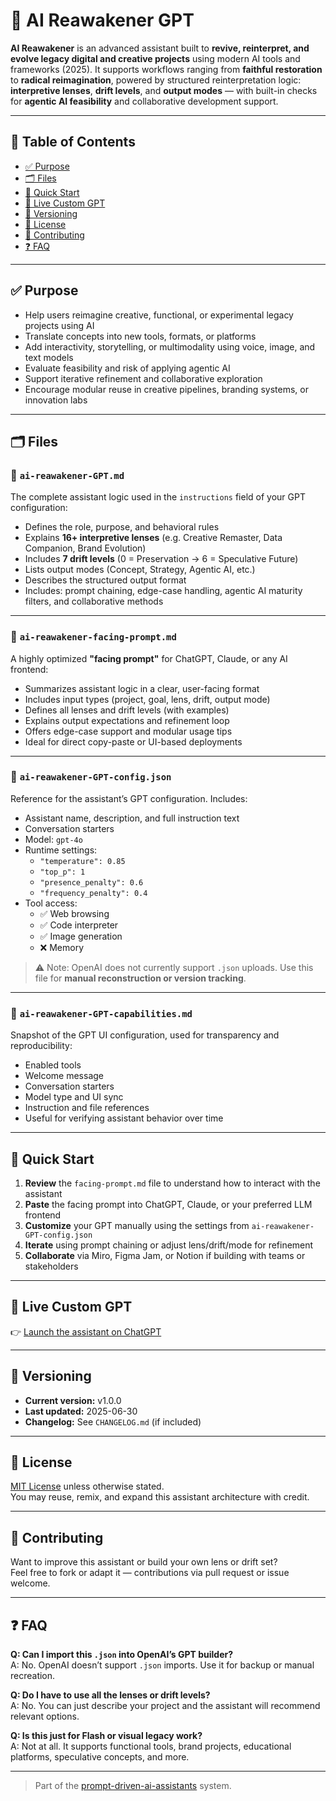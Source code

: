 ﻿# 🧠 AI Reawakener GPT

**AI Reawakener** is an advanced assistant built to **revive, reinterpret, and evolve legacy digital and creative projects** using modern AI tools and frameworks (2025). It supports workflows ranging from **faithful restoration** to **radical reimagination**, powered by structured reinterpretation logic: **interpretive lenses**, **drift levels**, and **output modes** — with built-in checks for **agentic AI feasibility** and collaborative development support.

---

## 📖 Table of Contents

- [✅ Purpose](#-purpose)
- [🗂 Files](#-files)
- [🚀 Quick Start](#-quick-start)
- [📌 Live Custom GPT](#-live-custom-gpt)
- [🔄 Versioning](#-versioning)
- [📜 License](#-license)
- [🤝 Contributing](#-contributing)
- [❓ FAQ](#-faq)

---

## ✅ Purpose

- Help users reimagine creative, functional, or experimental legacy projects using AI  
- Translate concepts into new tools, formats, or platforms  
- Add interactivity, storytelling, or multimodality using voice, image, and text models  
- Evaluate feasibility and risk of applying agentic AI  
- Support iterative refinement and collaborative exploration  
- Encourage modular reuse in creative pipelines, branding systems, or innovation labs

---

## 🗂 Files

### 📄 `ai-reawakener-GPT.md`

The complete assistant logic used in the `instructions` field of your GPT configuration:

- Defines the role, purpose, and behavioral rules  
- Explains **16+ interpretive lenses** (e.g. Creative Remaster, Data Companion, Brand Evolution)  
- Includes **7 drift levels** (0 = Preservation → 6 = Speculative Future)  
- Lists output modes (Concept, Strategy, Agentic AI, etc.)  
- Describes the structured output format  
- Includes: prompt chaining, edge-case handling, agentic AI maturity filters, and collaborative methods

---

### 📄 `ai-reawakener-facing-prompt.md`

A highly optimized **"facing prompt"** for ChatGPT, Claude, or any AI frontend:

- Summarizes assistant logic in a clear, user-facing format  
- Includes input types (project, goal, lens, drift, output mode)  
- Defines all lenses and drift levels (with examples)  
- Explains output expectations and refinement loop  
- Offers edge-case support and modular usage tips  
- Ideal for direct copy-paste or UI-based deployments

---

### 🧠 `ai-reawakener-GPT-config.json`

Reference for the assistant’s GPT configuration. Includes:

- Assistant name, description, and full instruction text  
- Conversation starters  
- Model: `gpt-4o`  
- Runtime settings:
  - `"temperature": 0.85`  
  - `"top_p": 1`  
  - `"presence_penalty": 0.6`  
  - `"frequency_penalty": 0.4`
- Tool access:
  - ✅ Web browsing  
  - ✅ Code interpreter  
  - ✅ Image generation  
  - ❌ Memory

> ⚠️ Note: OpenAI does not currently support `.json` uploads. Use this file for **manual reconstruction or version tracking**.

---

### 🧪 `ai-reawakener-GPT-capabilities.md`

Snapshot of the GPT UI configuration, used for transparency and reproducibility:

- Enabled tools  
- Welcome message  
- Conversation starters  
- Model type and UI sync  
- Instruction and file references  
- Useful for verifying assistant behavior over time

---

## 🚀 Quick Start

1. **Review** the `facing-prompt.md` file to understand how to interact with the assistant  
2. **Paste** the facing prompt into ChatGPT, Claude, or your preferred LLM frontend  
3. **Customize** your GPT manually using the settings from `ai-reawakener-GPT-config.json`  
4. **Iterate** using prompt chaining or adjust lens/drift/mode for refinement  
5. **Collaborate** via Miro, Figma Jam, or Notion if building with teams or stakeholders

---

## 📌 Live Custom GPT

👉 [Launch the assistant on ChatGPT](https://chatgpt.com/g/g-68621795d7b48191b6d0192d3f4b0fc2-ai-reawakener)

---

## 🔄 Versioning

- **Current version:** v1.0.0  
- **Last updated:** 2025-06-30  
- **Changelog:** See `CHANGELOG.md` (if included)

---

## 📜 License

[MIT License](./LICENSE) unless otherwise stated.  
You may reuse, remix, and expand this assistant architecture with credit.

---

## 🤝 Contributing

Want to improve this assistant or build your own lens or drift set?  
Feel free to fork or adapt it — contributions via pull request or issue welcome.

---

## ❓ FAQ

**Q: Can I import this `.json` into OpenAI’s GPT builder?**  
A: No. OpenAI doesn’t support `.json` imports. Use it for backup or manual recreation.

**Q: Do I have to use all the lenses or drift levels?**  
A: No. You can just describe your project and the assistant will recommend relevant options.

**Q: Is this just for Flash or visual legacy work?**  
A: Not at all. It supports functional tools, brand projects, educational platforms, speculative concepts, and more.

---

> Part of the [prompt-driven-ai-assistants](../README.md) system.
